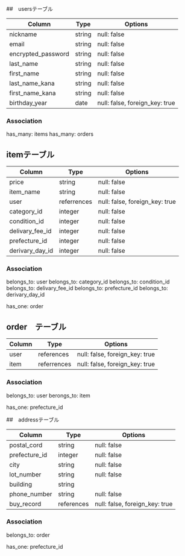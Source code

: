 ##　usersテーブル

| Column             | Type       | Options                        |
| -------------------| ---------- | ------------------------------ |
| nickname           | string     | null: false                    |
| email              | string     | null: false                    |
| encrypted_password | string     | null: false                    |
| last_name          | string     | null: false                    |
| first_name         | string     | null: false                    |
| last_name_kana     | string     | null: false                    |
| first_name_kana    | string     | null: false                    |
| birthday_year      | date       | null: false, foreign_key: true |

### Association
has_many: items
has_many: orders



## itemテーブル

| Column             | Type       | Options                        |
| -------------------| ---------- | ------------------------------ |
| price              | string     | null: false                    |
| item_name          | string     | null: false                    |
| user               | referrences| null: false, foreign_key: true |
| category_id        | integer    | null: false                    |
| condition_id       | integer    | null: false                    |
| delivary_fee_id    | integer    | null: false                    |
| prefecture_id      | integer    | null: false                    |
| derivary_day_id    | integer    | null: false                    |

### Association

belongs_to: user
belongs_to: category_id 
belongs_to: condition_id
belongs_to: delivary_fee_id
belongs_to: prefecture_id
belongs_to: derivary_day_id

has_one: order


## order　テーブル
| Column             | Type       | Options                        |
| -------------------| ---------- | ------------------------------ |
| user               | references | null: false, foreign_key: true |
| item               | referrences| null: false, foreign_key: true |

### Association

belongs_to: user
berongs_to: item

has_one: prefecture_id


##　addressテーブル

| Column             | Type       | Options                        |
| -------------------| ---------- | ------------------------------ |
| postal_cord        | string     | null: false                    |
| prefecture_id      | integer    | null: false                    |
| city               | string     | null: false                    |
| lot_number         | string     | null: false                    |
| building           | string     |                                |
| phone_number       | string     | null: false                    |
| buy_record         | references | null: false, foreign_key: true |

### Association

belongs_to: order

has_one: prefecture_id


